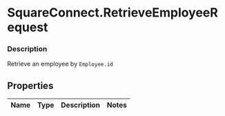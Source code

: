 # SquareConnect.RetrieveEmployeeRequest

### Description

Retrieve an employee by `Employee.id`

## Properties
Name | Type | Description | Notes
------------ | ------------- | ------------- | -------------


